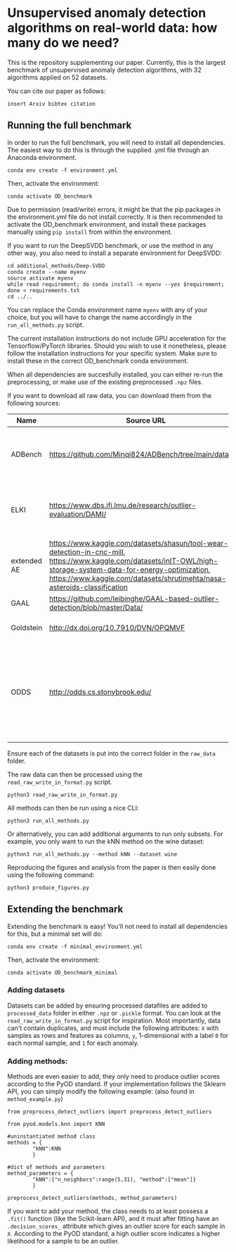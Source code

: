 # Unsupervised anomaly detection algorithms on real-world data: how many do we need?
This is the repository supplementing our paper.
Currently, this is the largest benchmark of unsupervised anomaly detection algorithms, with 32 algorithms applied on 52 datasets. 

You can cite our paper as follows:

```
insert Arxiv bibtex citation
```

## Running the full benchmark
In order to run the full benchmark, you will need to install all dependencies. The easiest way to do this is through the supplied .yml file through an Anaconda environment.
```
conda env create -f environment.yml
```

Then, activate the environment:
```
conda activate OD_benchmark
```

Due to permission (read/write) errors, it might be that the pip packages in the environment.yml file do not install correctly. It is then recommended to activate the OD_benchmark environment, and install these packages manually using `pip install` from within the environment.

If you want to run the DeepSVDD benchmark, or use the method in any other way, you also need to install a separate environment for DeepSVDD:

```
cd additional_methods/Deep-SVDD
conda create --name myenv
source activate myenv
while read requirement; do conda install -n myenv --yes $requirement; done < requirements.txt
cd ../..
```

You can replace the Conda environment name `myenv` with any of your choice, but you will have to change the name accordingly in the `run_all_methods.py` script.

The current installation instructions do not include GPU acceleration for the Tensorflow/PyTorch libraries. Should you wish to use it nonetheless, please follow the installation instructions for your specific system. Make sure to install these in the correct OD_benchmark conda environment.

When all dependencies are succesfully installed, you can either re-run the preprocessing, or make use of the existing preprocessed `.npz` files.

If you want to download all raw data, you can download them from the following sources:

| **Name**    | **Source URL**                                                                                                                                                                                                                               | **Datasets**                                                                                                                                                                                                                                                                                                      |
|-------------|----------------------------------------------------------------------------------------------------------------------------------------------------------------------------------------------------------------------------------------------|-------------------------------------------------------------------------------------------------------------------------------------------------------------------------------------------------------------------------------------------------------------------------------------------------------------------|
| ADBench     | https://github.com/Minqi824/ADBench/tree/main/datasets                                                                                                                                                                                       | 11_donors.npz, 12_fault.npz, 19_landsat.npz, 22_magic.gamma.npz, 33_skin.npz, 42_WBC.npz, 46_WPBC.npz, 47_yeast.npz, 4_breastw.npz, 5_campaign.npz                                                                                                                                                                |
| ELKI        | https://www.dbs.ifi.lmu.de/research/outlier-evaluation/DAMI/                                                                                                                                                                                 | Hepatitis_withoutdupl_norm_16.arff, InternetAds_withoutdupl_norm_19.arff, PageBlocks_withoutdupl_norm_09.arff, Parkinson_withoutdupl_norm_75.arff, Stamps_withoutdupl_norm_09.arff, Wilt_withoutdupl_norm_05.arff                                                                                                 |
| extended AE | https://www.kaggle.com/datasets/shasun/tool-wear-detection-in-cnc-mill, https://www.kaggle.com/datasets/inIT-OWL/high-storage-system-data-for-energy-optimization, https://www.kaggle.com/datasets/shrutimehta/nasa-asteroids-classification | HRSS_anomalous_optimized.csv, HRSS_anomalous_standard.csv, nasa.csv, and the entire folder: "CNC-kaggle"                                                                                                                                                                                                          |
| GAAL        | https://github.com/leibinghe/GAAL-based-outlier-detection/blob/master/Data/                                                                                                                                                                  | Spambase, Waveform                                                                                                                                                                                                                                                                                                |
| Goldstein   | http://dx.doi.org/10.7910/DVN/OPQMVF                                                                                                                                                                                                         | aloi-unsupervised-ad.csv, pen-global-unsupervised-ad.csv, pen-local-unsupervised-ad.csv                                                                                                                                                                                                                           |
| ODDS        | http://odds.cs.stonybrook.edu/                                                                                                                                                                                                               | annthyroid.mat, arrhythmia.mat, cardio.mat, cover.mat, glass.mat, http.mat, ionosphere.mat, letter.mat, mammography.mat, mnist.mat, musk.mat, optdigits.mat, pendigits.mat, pima.mat, satellite.mat, satimage-2.mat, shuttle.mat, smtp.mat, speech.mat, thyroid.mat, vertebral.mat, vowels.mat, wbc.mat, wine.mat, and non ".mat" data: seismic-bumps.arff, yeast.data, yeast.names |

Ensure each of the datasets is put into the correct folder in the `raw_data` folder.

The raw data can then be processed using the `read_raw_write_in_format.py` script.

```
python3 read_raw_write_in_format.py
```

All methods can then be run using a nice CLI:

```
python3 run_all_methods.py
```

Or alternatively, you can add additional arguments to run only subsets. For example, you only want to run the kNN method on the wine dataset:

```
python3 run_all_methods.py --method kNN --dataset wine
```

Reproducing the figures and analysis from the paper is then easily done using the following command:


```
python3 produce_figures.py
```

## Extending the benchmark
Extending the benchmark is easy!
You'll not need to install all dependencies for this, but a minimal set will do:
```
conda env create -f minimal_environment.yml
```

Then, activate the environment:
```
conda activate OD_benchmark_minimal
```

### Adding datasets
Datasets can be added by ensuring processed datafiles are added to `processed_data` folder in either `.npz` or `.pickle` format. You can look at the `read_raw_write_in_format.py` script for inspiration. Most importantly, data can't contain duplicates, and must include the following attributes: `X` with samples as rows and features as columns, `y`, 1-dimensional with a label `0` for each normal sample, and `1` for each anomaly.

### Adding methods:
Methods are even easier to add, they only need to produce outlier scores according to the PyOD standard. If your implementation follows the Sklearn API, you can simply modify the following example: (also found in `method_example.py`)
```
from preprocess_detect_outliers import preprocess_detect_outliers

from pyod.models.knn import KNN 

#uninstantiated method class
methods = {
        "kNN":KNN
        }

#dict of methods and parameters
method_parameters = {
        "kNN":{"n_neighbors":range(5,31), "method":["mean"]}
        }

preprocess_detect_outliers(methods, method_parameters)
```
If you want to add your method, the class needs to at least possess a `.fit()` function (like the Scikit-learn API), and it must after fitting have an `.decision_scores_` attribute which gives an outlier score for each sample in `X`. According to the PyOD standard, a high outlier score indicates a higher likelihood for a sample to be an outlier.

